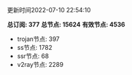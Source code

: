 更新时间2022-07-10 22:54:10

**总订阅: 377**
**总节点: 15624**
**有效节点: 4536**
- trojan节点: 397
- ss节点: 1782
- ssr节点: 68
- v2ray节点: 2289
